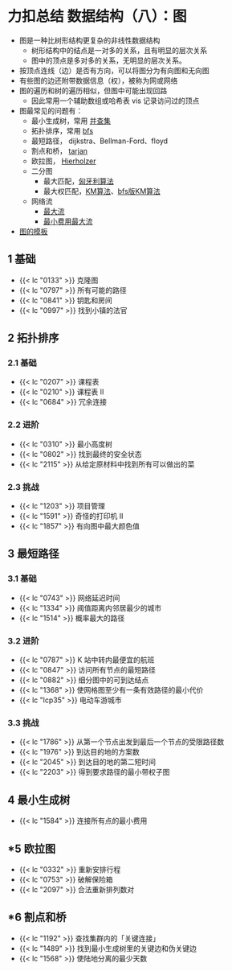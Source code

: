 # 力扣总结 数据结构（八）：图


- 图是一种比树形结构更复杂的非线性数据结构
	- 树形结构中的结点是一对多的关系，且有明显的层次关系
	- 图中的顶点是多对多的关系，无明显的层次关系。
- 按顶点连线（边）是否有方向，可以将图分为有向图和无向图
- 有些图的边还附带数据信息（权），被称为网或网络
- 图的遍历和树的遍历相似，但图中可能出现回路
	- 因此常用一个辅助数组或哈希表 vis 记录访问过的顶点
- 图最常见的问题有：
	- 最小生成树，常用 [并查集](/algorithm-union_find)
	- 拓扑排序，常用 [bfs](/algorithm-dfs_bfs)
	- 最短路径， dijkstra、Bellman-Ford、floyd
	- 割点和桥， [tarjan](https://zhuanlan.zhihu.com/p/101923309)
	- 欧拉图，  [Hierholzer](https://zhuanlan.zhihu.com/p/108411618)
	- 二分图
		- 最大匹配，[匈牙利算法](https://zhuanlan.zhihu.com/p/96229700)
		- 最大权匹配，[KM算法](https://www.cnblogs.com/lcbwwy/p/13125327.html)、[bfs版KM算法](https://www.cnblogs.com/zhangjianjunab/p/13812944.html)
	- 网络流
		- [最大流](https://zhuanlan.zhihu.com/p/122375531)
		- [最小费用最大流](https://zhuanlan.zhihu.com/p/127046673)
- [图的模板](/algorithm-template/#6-图)

## 1 基础

- {{< lc "0133" >}} 克隆图
- {{< lc "0797" >}} 所有可能的路径
- {{< lc "0841" >}} 钥匙和房间
- {{< lc "0997" >}} 找到小镇的法官

## 2 拓扑排序

### 2.1 基础

- {{< lc "0207" >}} 课程表
- {{< lc "0210" >}} 课程表 II
- {{< lc "0684" >}} 冗余连接

### 2.2 进阶

- {{< lc "0310" >}} 最小高度树
- {{< lc "0802" >}} 找到最终的安全状态
- {{< lc "2115" >}} 从给定原材料中找到所有可以做出的菜

### 2.3 挑战

- {{< lc "1203" >}} 项目管理
- {{< lc "1591" >}} 奇怪的打印机 II
- {{< lc "1857" >}} 有向图中最大颜色值

## 3 最短路径

### 3.1 基础

- {{< lc "0743" >}} 网络延迟时间
- {{< lc "1334" >}} 阈值距离内邻居最少的城市
- {{< lc "1514" >}} 概率最大的路径

### 3.2 进阶

- {{< lc "0787" >}} K 站中转内最便宜的航班
- {{< lc "0847" >}} 访问所有节点的最短路径
- {{< lc "0882" >}} 细分图中的可到达结点
- {{< lc "1368" >}} 使网格图至少有一条有效路径的最小代价
- {{< lc "lcp35" >}} 电动车游城市

### 3.3 挑战

- {{< lc "1786" >}} 从第一个节点出发到最后一个节点的受限路径数
- {{< lc "1976" >}} 到达目的地的方案数
- {{< lc "2045" >}} 到达目的地的第二短时间
- {{< lc "2203" >}} 得到要求路径的最小带权子图

## 4 最小生成树

- {{< lc "1584" >}} 连接所有点的最小费用

## *5 欧拉图

- {{< lc "0332" >}} 重新安排行程
- {{< lc "0753" >}} 破解保险箱
- {{< lc "2097" >}} 合法重新排列数对

## *6 割点和桥

- {{< lc "1192" >}} 查找集群内的「关键连接」
- {{< lc "1489" >}} 找到最小生成树里的关键边和伪关键边
- {{< lc "1568" >}} 使陆地分离的最少天数
